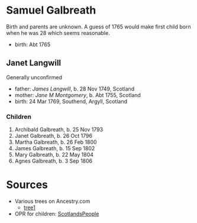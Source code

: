 # Samuel Galbreath

Birth and parents are unknown.   A guess of 1765 would make first child born when he was 28 which seems reasonable.

- birth: Abt 1765

## Janet Langwill

Generally unconfirmed

- father: *James Langwill*, b. 28 Nov 1749, Scotland
- mother: *Jane M Montgomery*, b. Abt 1755, Scotland
- birth: 24 Mar 1769, Southend, Argyll, Scotland

### Children

1. Archibald Galbreath, b. 25 Nov 1793
2. Janet Galbreath, b. 26 Oct 1796
3. Martha Galbreath, b. 26 Feb 1800
4. James Galbreath, b. 15 Sep 1802
5. Mary Galbreath, b. 22 May 1804
6. Agnes Galbreath, b. 3 Sep 1806

# Sources

- Various trees on Ancestry.com
    - [tree1](https://www.ancestry.com/family-tree/person/tree/169736359/person/392210512163/facts)
- OPR for children: [ScotlandsPeople](https://www.scotlandspeople.gov.uk/record-results?search_type=people&event=%28B%20OR%20C%20OR%20S%29&record_type%5B0%5D=opr_births&church_type=Old%20Parish%20Registers&dl_cat=church&dl_rec=church-births-baptisms&surname=galbreath&surname_so=exact&forename_so=starts&from_year=1793&to_year=1806&parent_names=galbreath&parent_names_so=exact&parent_name_two=langwill&parent_name_two_so=exact&county=ARGYLL&record=Church%20of%20Scotland%20%28old%20parish%20registers%29%20Roman%20Catholic%20Church%20Other%20churches&rd_real_name%5B0%5D=CAMPBELTOWN%20%28LANDWARD%29%20OR%20CAMPBELTOWN%20%28BURGH%29%20OR%20CAMPBELTOWN&rd_display_name%5B0%5D=CAMPBELTOWN%20%28LANDWARD%29%7CCAMPBELTOWN%20%28BURGH%29%7CCAMPBELTOWN_CAMPBELTOWN&rd_label%5B0%5D=CAMPBELTOWN&rd_name%5B0%5D=CAMPBELTOWN%20%2ALANDWARD%2A%20OR%20CAMPBELTOWN%20%2ABURGH%2A%20OR%20CAMPBELTOWN&sort=asc&order=Date&field=year)
